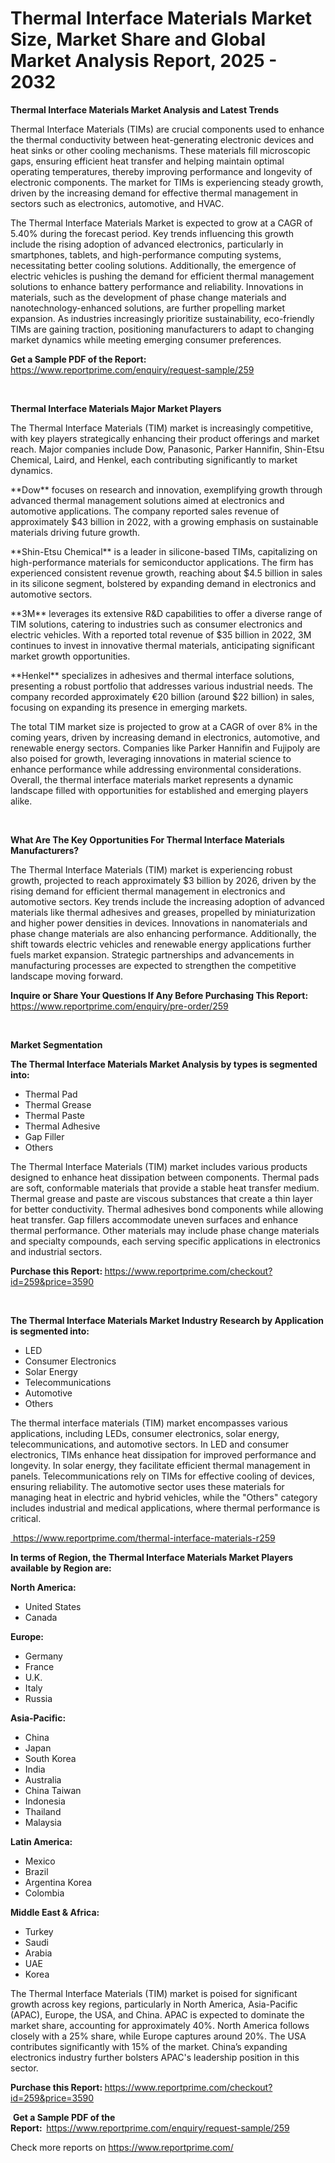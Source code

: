 <p><h1>Thermal Interface Materials Market Size, Market Share and Global Market Analysis Report, 2025 - 2032</h1></p><p><strong>Thermal Interface Materials Market Analysis and Latest Trends</strong></p>
<p><p>Thermal Interface Materials (TIMs) are crucial components used to enhance the thermal conductivity between heat-generating electronic devices and heat sinks or other cooling mechanisms. These materials fill microscopic gaps, ensuring efficient heat transfer and helping maintain optimal operating temperatures, thereby improving performance and longevity of electronic components. The market for TIMs is experiencing steady growth, driven by the increasing demand for effective thermal management in sectors such as electronics, automotive, and HVAC.</p><p>The Thermal Interface Materials Market is expected to grow at a CAGR of 5.40% during the forecast period. Key trends influencing this growth include the rising adoption of advanced electronics, particularly in smartphones, tablets, and high-performance computing systems, necessitating better cooling solutions. Additionally, the emergence of electric vehicles is pushing the demand for efficient thermal management solutions to enhance battery performance and reliability. Innovations in materials, such as the development of phase change materials and nanotechnology-enhanced solutions, are further propelling market expansion. As industries increasingly prioritize sustainability, eco-friendly TIMs are gaining traction, positioning manufacturers to adapt to changing market dynamics while meeting emerging consumer preferences.</p></p>
<p><strong>Get a Sample PDF of the Report:&nbsp;</strong> <a href="https://www.reportprime.com/enquiry/request-sample/259?utm_campaign=2463&utm_medium=2&utm_source=Github&utm_content=ia&utm_term=18032025&utm_id=thermal-interface-materials">https://www.reportprime.com/enquiry/request-sample/259</a></p>
<p>&nbsp;</p>
<p><strong>Thermal Interface Materials Major Market Players</strong></p>
<p><p>The Thermal Interface Materials (TIM) market is increasingly competitive, with key players strategically enhancing their product offerings and market reach. Major companies include Dow, Panasonic, Parker Hannifin, Shin-Etsu Chemical, Laird, and Henkel, each contributing significantly to market dynamics.</p><p>**Dow** focuses on research and innovation, exemplifying growth through advanced thermal management solutions aimed at electronics and automotive applications. The company reported sales revenue of approximately $43 billion in 2022, with a growing emphasis on sustainable materials driving future growth.</p><p>**Shin-Etsu Chemical** is a leader in silicone-based TIMs, capitalizing on high-performance materials for semiconductor applications. The firm has experienced consistent revenue growth, reaching about $4.5 billion in sales in its silicone segment, bolstered by expanding demand in electronics and automotive sectors.</p><p>**3M** leverages its extensive R&D capabilities to offer a diverse range of TIM solutions, catering to industries such as consumer electronics and electric vehicles. With a reported total revenue of $35 billion in 2022, 3M continues to invest in innovative thermal materials, anticipating significant market growth opportunities.</p><p>**Henkel** specializes in adhesives and thermal interface solutions, presenting a robust portfolio that addresses various industrial needs. The company recorded approximately €20 billion (around $22 billion) in sales, focusing on expanding its presence in emerging markets.</p><p>The total TIM market size is projected to grow at a CAGR of over 8% in the coming years, driven by increasing demand in electronics, automotive, and renewable energy sectors. Companies like Parker Hannifin and Fujipoly are also poised for growth, leveraging innovations in material science to enhance performance while addressing environmental considerations. Overall, the thermal interface materials market represents a dynamic landscape filled with opportunities for established and emerging players alike.</p></p>
<p>&nbsp;</p>
<p><strong>What Are The Key Opportunities For Thermal Interface Materials Manufacturers?</strong></p>
<p><p>The Thermal Interface Materials (TIM) market is experiencing robust growth, projected to reach approximately $3 billion by 2026, driven by the rising demand for efficient thermal management in electronics and automotive sectors. Key trends include the increasing adoption of advanced materials like thermal adhesives and greases, propelled by miniaturization and higher power densities in devices. Innovations in nanomaterials and phase change materials are also enhancing performance. Additionally, the shift towards electric vehicles and renewable energy applications further fuels market expansion. Strategic partnerships and advancements in manufacturing processes are expected to strengthen the competitive landscape moving forward.</p></p>
<p><strong>Inquire or Share Your Questions If Any Before Purchasing This Report:</strong> <a href="https://www.reportprime.com/enquiry/pre-order/259?utm_campaign=2463&utm_medium=2&utm_source=Github&utm_content=ia&utm_term=18032025&utm_id=thermal-interface-materials">https://www.reportprime.com/enquiry/pre-order/259</a></p>
<p>&nbsp;</p>
<p><strong>Market Segmentation</strong></p>
<p><strong>The Thermal Interface Materials Market Analysis by types is segmented into:</strong></p>
<p><ul><li>Thermal Pad</li><li>Thermal Grease</li><li>Thermal Paste</li><li>Thermal Adhesive</li><li>Gap Filler</li><li>Others</li></ul></p>
<p><p>The Thermal Interface Materials (TIM) market includes various products designed to enhance heat dissipation between components. Thermal pads are soft, conformable materials that provide a stable heat transfer medium. Thermal grease and paste are viscous substances that create a thin layer for better conductivity. Thermal adhesives bond components while allowing heat transfer. Gap fillers accommodate uneven surfaces and enhance thermal performance. Other materials may include phase change materials and specialty compounds, each serving specific applications in electronics and industrial sectors.</p></p>
<p><strong>Purchase this Report:&nbsp;</strong><a href="https://www.reportprime.com/checkout?id=259&price=3590&utm_campaign=2463&utm_medium=2&utm_source=Github&utm_content=ia&utm_term=18032025&utm_id=thermal-interface-materials">https://www.reportprime.com/checkout?id=259&price=3590</a></p>
<p>&nbsp;</p>
<p><strong>The Thermal Interface Materials Market Industry Research by Application is segmented into:</strong></p>
<p><ul><li>LED</li><li>Consumer Electronics</li><li>Solar Energy</li><li>Telecommunications</li><li>Automotive</li><li>Others</li></ul></p>
<p><p>The thermal interface materials (TIM) market encompasses various applications, including LEDs, consumer electronics, solar energy, telecommunications, and automotive sectors. In LED and consumer electronics, TIMs enhance heat dissipation for improved performance and longevity. In solar energy, they facilitate efficient thermal management in panels. Telecommunications rely on TIMs for effective cooling of devices, ensuring reliability. The automotive sector uses these materials for managing heat in electric and hybrid vehicles, while the "Others" category includes industrial and medical applications, where thermal performance is critical.</p></p>
<p><a href="https://www.reportprime.com/thermal-interface-materials-r259?utm_campaign=2463&utm_medium=2&utm_source=Github&utm_content=ia&utm_term=18032025&utm_id=thermal-interface-materials">&nbsp;https://www.reportprime.com/thermal-interface-materials-r259</a></p>
<p><strong>In terms of Region, the Thermal Interface Materials Market Players available by Region are:</strong></p>
<p>
    <p> <strong> North America: </strong>
        <ul>
            <li>United States</li>
            <li>Canada</li>
        </ul>
        </p> 
    <p> <strong> Europe: </strong>
        <ul>
            <li>Germany</li>
            <li>France</li>
            <li>U.K.</li>
            <li>Italy</li>
            <li>Russia</li>
        </ul>
        </p> 
    <p> <strong> Asia-Pacific: </strong>
        <ul>
            <li>China</li>
            <li>Japan</li>
            <li>South Korea</li>
            <li>India</li>
            <li>Australia</li>
            <li>China Taiwan</li>
            <li>Indonesia</li>
            <li>Thailand</li>
            <li>Malaysia</li>
        </ul>
        </p> 
    <p> <strong> Latin America: </strong>
        <ul>
            <li>Mexico</li>
            <li>Brazil</li>
            <li>Argentina Korea</li>
            <li>Colombia</li>
        </ul>
        </p> 
    <p> <strong> Middle East & Africa: </strong>
        <ul>
            <li>Turkey</li>
            <li>Saudi</li>
            <li>Arabia</li>
            <li>UAE</li>
            <li>Korea</li>
        </ul>
    </p>
    </p>
<p><p>The Thermal Interface Materials (TIM) market is poised for significant growth across key regions, particularly in North America, Asia-Pacific (APAC), Europe, the USA, and China. APAC is expected to dominate the market share, accounting for approximately 40%. North America follows closely with a 25% share, while Europe captures around 20%. The USA contributes significantly with 15% of the market. China’s expanding electronics industry further bolsters APAC's leadership position in this sector.</p></p>
<p><strong>Purchase this Report: </strong><a href="https://www.reportprime.com/checkout?id=259&price=3590&utm_campaign=2463&utm_medium=2&utm_source=Github&utm_content=ia&utm_term=18032025&utm_id=thermal-interface-materials">https://www.reportprime.com/checkout?id=259&price=3590</a></p>
<p>&nbsp;<strong>Get a Sample PDF of the Report:&nbsp;&nbsp;</strong><a href="https://www.reportprime.com/enquiry/request-sample/259?utm_campaign=2463&utm_medium=2&utm_source=Github&utm_content=ia&utm_term=18032025&utm_id=thermal-interface-materials">https://www.reportprime.com/enquiry/request-sample/259</a></p>
<p><strong></strong></p>
<p>Check more reports on <a href="https://www.reportprime.com/?utm_campaign=2463&utm_medium=2&utm_source=Github&utm_content=ia&utm_term=18032025&utm_id=thermal-interface-materials">https://www.reportprime.com/</a></p>